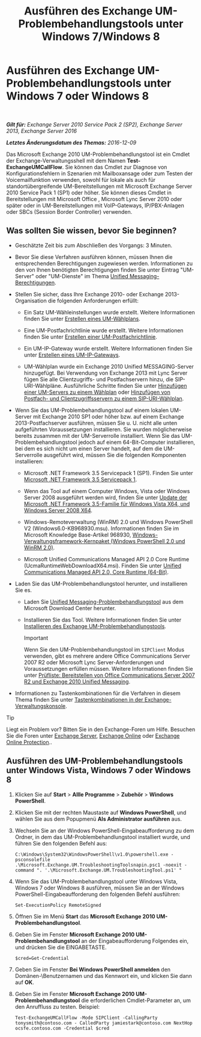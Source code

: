 ﻿---
title: 'Ausführen des Exchange UM-Problembehandlungstools unter Windows 7/Windows 8'
TOCTitle: Ausführen des Exchange UM-Problembehandlungstools unter Windows 7 oder Windows 8
ms:assetid: 98d6869d-ee4a-4088-849d-ef75b0f5d932
ms:mtpsurl: https://technet.microsoft.com/de-de/library/Ff851872(v=EXCHG.150)
ms:contentKeyID: 56271572
ms.date: 05/22/2018
mtps_version: v=EXCHG.150
ms.translationtype: MT
---

# Ausführen des Exchange UM-Problembehandlungstools unter Windows 7 oder Windows 8

 

_**Gilt für:** Exchange Server 2010 Service Pack 2 (SP2), Exchange Server 2013, Exchange Server 2016_

_**Letztes Änderungsdatum des Themas:** 2016-12-09_

Das Microsoft Exchange 2010 UM-Problembehandlungstool ist ein Cmdlet der Exchange-Verwaltungsshell mit dem Namen **Test-ExchangeUMCallFlow**. Sie können das Cmdlet zur Diagnose von Konfigurationsfehlern in Szenarien mit Mailboxansage oder zum Testen der Voicemailfunktion verwenden, sowohl für lokale als auch für standortübergreifende UM-Bereitstellungen mit Microsoft Exchange Server 2010 Service Pack 1 (SP1) oder höher. Sie können dieses Cmdlet in Bereitstellungen mit Microsoft Office , Microsoft Lync Server 2010 oder später oder in UM-Bereitstellungen mit VoIP-Gateways, IP/PBX-Anlagen oder SBCs (Session Border Controller) verwenden.

## Was sollten Sie wissen, bevor Sie beginnen?

  - Geschätzte Zeit bis zum Abschließen des Vorgangs: 3 Minuten.

  - Bevor Sie diese Verfahren ausführen können, müssen Ihnen die entsprechenden Berechtigungen zugewiesen werden. Informationen zu den von Ihnen benötigten Berechtigungen finden Sie unter Eintrag "UM-Server" oder "UM-Dienste" im Thema [Unified Messaging-Berechtigungen](unified-messaging-permissions-exchange-2013-help.md).

  - Stellen Sie sicher, dass Ihre Exchange 2010- oder Exchange 2013-Organisation die folgenden Anforderungen erfüllt:
    
      - Ein Satz UM-Wähleinstellungen wurde erstellt. Weitere Informationen finden Sie unter [Erstellen eines UM-Wählplans](https://technet.microsoft.com/de-de/library/Bb123819(v=EXCHG.150)).
    
      - Eine UM-Postfachrichtlinie wurde erstellt. Weitere Informationen finden Sie unter [Erstellen einer UM-Postfachrichtlinie](https://technet.microsoft.com/de-de/library/Bb123510(v=EXCHG.150)).
    
      - Ein UM-IP-Gateway wurde erstellt. Weitere Informationen finden Sie unter [Erstellen eines UM-IP-Gateways](https://technet.microsoft.com/de-de/library/Aa998045(v=EXCHG.150)).
    
      - UM-Wählplan wurde ein Exchange 2010 Unified MESSAGING-Server hinzugefügt. Bei Verwendung von Exchange 2013 mit Lync Server fügen Sie alle Clientzugriffs- und Postfachservern hinzu, die SIP-URI-Wählpläne. Ausführliche Schritte finden Sie unter [Hinzufügen einer UM-Servers zu einem Wählplan](https://go.microsoft.com/fwlink/p/?linkid=313051) oder [Hinzufügen von Postfach- und Clientzugriffsservern zu einem SIP-URI-Wählplan](add-mailbox-and-client-access-servers-to-a-sip-uri-dial-plan-exchange-2013-help.md).

  - Wenn Sie das UM-Problembehandlungstool auf einem lokalen UM-Server mit Exchange 2010 SP1 oder höher bzw. auf einem Exchange 2013-Postfachserver ausführen, müssen Sie u. U. nicht alle unten aufgeführten Voraussetzungen installieren. Sie wurden möglicherweise bereits zusammen mit der UM-Serverrolle installiert. Wenn Sie das UM-Problembehandlungstool jedoch auf einem 64-Bit-Computer installieren, bei dem es sich nicht um einen Server handelt, auf dem die UM-Serverrolle ausgeführt wird, müssen Sie die folgenden Komponenten installieren:
    
      - Microsoft .NET Framework 3.5 Servicepack 1 (SP1). Finden Sie unter [Microsoft .NET Framework 3.5 Servicepack 1](https://go.microsoft.com/fwlink/p/?linkid=152380).
    
      - Wenn das Tool auf einem Computer Windows, Vista oder Windows Server 2008 ausgeführt werden wird, finden Sie unter [Update der Microsoft .NET Framework 3.5-Familie für Windows Vista X64, und Windows Server 2008 X64](https://go.microsoft.com/fwlink/p/?linkid=178998).
    
      - Windows-Remoteverwaltung (WinRM) 2.0 und Windows PowerShell V2 (Windows6.0-KB968930.msu). Informationen finden Sie im Microsoft Knowledge Base-Artikel 968930, [Windows-Verwaltungsframework-Kernpaket (Windows PowerShell 2.0 und WinRM 2.0)](http://go.microsoft.com/fwlink/p/?linkid=3052&kbid=968930).
    
      - Microsoft Unified Communications Managed API 2.0 Core Runtime (UcmaRuntimeWebDownloadX64.msi). Finden Sie unter [Unified Communications Managed API 2.0, Core Runtime (64-Bit)](https://go.microsoft.com/fwlink/p/?linkid=198175).

  - Laden Sie das UM-Problembehandlungstool herunter, und installieren Sie es.
    
      - Laden Sie [Unified Messaging-Problembehandlungstool](https://go.microsoft.com/fwlink/p/?linkid=182625) aus dem Microsoft Download Center herunter.
    
      - Installieren Sie das Tool. Weitere Informationen finden Sie unter [Installieren des Exchange UM-Problembehandlungstools](install-the-exchange-um-troubleshooting-tool-exchange-2013-help.md).
        

        > [!IMPORTANT]
        > Wenn Sie den UM-Problembehandlungstool im <CODE>SIPClient</CODE> Modus verwenden, gibt es mehrere andere Office Communications Server 2007 R2 oder Microsoft Lync Server-Anforderungen und Voraussetzungen erfüllen müssen. Weitere Informationen finden Sie unter <A href="https://go.microsoft.com/fwlink/p/?linkid=311961">Prüfliste: Bereitstellen von Office Communications Server 2007 R2 und Exchange 2010 Unified Messaging</A>.



  - Informationen zu Tastenkombinationen für die Verfahren in diesem Thema finden Sie unter [Tastenkombinationen in der Exchange-Verwaltungskonsole](keyboard-shortcuts-in-the-exchange-admin-center-exchange-online-protection-help.md).


> [!TIP]
> Liegt ein Problem vor? Bitten Sie in den Exchange-Foren um Hilfe. Besuchen Sie die Foren unter <A href="https://go.microsoft.com/fwlink/p/?linkid=60612">Exchange Server</A>, <A href="https://go.microsoft.com/fwlink/p/?linkid=267542">Exchange Online</A> oder <A href="https://go.microsoft.com/fwlink/p/?linkid=285351">Exchange Online Protection</A>..



## Ausführen des UM-Problembehandlungstools unter Windows Vista, Windows 7 oder Windows 8

1.  Klicken Sie auf **Start** \> **Allle Programme** \> **Zubehör** \> **Windows PowerShell**.

2.  Klicken Sie mit der rechten Maustaste auf **Windows PowerShell**, und wählen Sie aus dem Popupmenü **Als Administrator ausführen** aus.

3.  Wechseln Sie an der Windows PowerShell-Eingabeaufforderung zu dem Ordner, in dem das UM-Problembehandlungstool installiert wurde, und führen Sie den folgenden Befehl aus:
    
        C:\Windows\System32\WindowsPowerShell\v1.0\powershell.exe -psconsolefile .\Microsoft.Exchange.UM.TroubleshootingToolsnapin.psc1 -noexit -command ". '.\Microsoft.Exchange.UM.TroubleshootingTool.ps1' "

4.  Wenn Sie das UM-Problembehandlungstool unter Windows Vista, Windows 7 oder Windows 8 ausführen, müssen Sie an der Windows PowerShell-Eingabeaufforderung den folgenden Befehl ausführen:
    
        Set-ExecutionPolicy RemoteSigned

5.  Öffnen Sie im Menü **Start** das **Microsoft Exchange 2010 UM-Problembehandlungstool**.

6.  Geben Sie im Fenster **Microsoft Exchange 2010 UM-Problembehandlungstool** an der Eingabeaufforderung Folgendes ein, und drücken Sie die EINGABETASTE.
    
        $cred=Get-Credential

7.  Geben Sie im Fenster **Bei Windows PowerShell anmelden** den Domänen-\\Benutzernamen und das Kennwort ein, und klicken Sie dann auf **OK**.

8.  Geben Sie im Fenster **Microsoft Exchange 2010 UM-Problembehandlungstool** die erforderlichen Cmdlet-Parameter an, um den Anruffluss zu testen. Beispiel:
    
        Test-ExchangeUMCallFlow -Mode SIPClient -CallingParty tonysmith@contoso.com - CalledParty jamiestark@contoso.com NextHop ocsfe.contoso.com -Credential $cred

